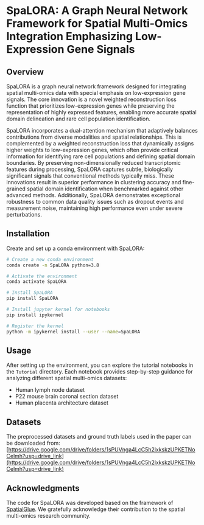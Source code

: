 

# SpaLORA: A Graph Neural Network Framework for Spatial Multi-Omics Integration Emphasizing Low-Expression Gene Signals

## Overview

SpaLORA is a graph neural network framework designed for integrating spatial multi-omics data with special emphasis on low-expression gene signals. The core innovation is a novel weighted reconstruction loss function that prioritizes low-expression genes while preserving the representation of highly expressed features, enabling more accurate spatial domain delineation and rare cell population identification.

SpaLORA incorporates a dual-attention mechanism that adaptively balances contributions from diverse modalities and spatial relationships. This is complemented by a weighted reconstruction loss that dynamically assigns higher weights to low-expression genes, which often provide critical information for identifying rare cell populations and defining spatial domain boundaries. By preserving non-dimensionally reduced transcriptomic features during processing, SpaLORA captures subtle, biologically significant signals that conventional methods typically miss. These innovations result in superior performance in clustering accuracy and fine-grained spatial domain identification when benchmarked against other advanced methods. Additionally, SpaLORA demonstrates exceptional robustness to common data quality issues such as dropout events and measurement noise, maintaining high performance even under severe perturbations.

## Installation

Create and set up a conda environment with SpaLORA:

```bash
# Create a new conda environment
conda create -n SpaLORA python=3.8

# Activate the environment
conda activate SpaLORA

# Install SpaLORA
pip install SpaLORA

# Install jupyter kernel for notebooks
pip install ipykernel

# Register the kernel
python -m ipykernel install --user --name=SpaLORA
```

## Usage

After setting up the environment, you can explore the tutorial notebooks in the `Tutorial` directory. Each notebook provides step-by-step guidance for analyzing different spatial multi-omics datasets:

- Human lymph node dataset
- P22 mouse brain coronal section dataset
- Human placenta architecture dataset


## Datasets

The preprocessed datasets and ground truth labels used in the paper can be downloaded from:
[https://drive.google.com/drive/folders/1sPUVnga4LcC5h2lxkskzUPKETNoCelmh?usp=drive_link](https://drive.google.com/drive/folders/1sPUVnga4LcC5h2lxkskzUPKETNoCelmh?usp=drive_link)

## Acknowledgments

The code for SpaLORA was developed based on the framework of [SpatialGlue](https://github.com/JinmiaoChenLab/SpatialGlue). We gratefully acknowledge their contribution to the spatial multi-omics research community.